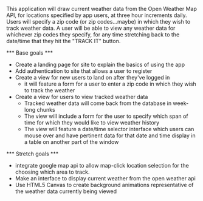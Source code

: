 This application will draw current weather data from the Open Weather Map API, for locations specified by app users, at three hour increments daily.  Users will specify a zip code (or zip codes...maybe) in which they wish to track weather data.  A user will be able to view any weather data for whichever zip codes they specify, for any time stretching back to the date/time that they hit the "TRACK IT" button. 


*** Base goals ***
- Create a landing page for site to explain the basics of using the app 
- Add authentication to site that allows a user to register
- Create a view for new users to land on after they've logged in
    - it will feature a form for a user to enter a zip code in which they wish to track the weather
- Create a view for users to view tracked weather data
    - Tracked weather data will come back from the database in week-long chunks
    - The view will include a form for the user to specify which span of time for which they would like to view weather history
    - The view will feature a date/time selector interface which users can mouse over and have pertinent data for that date and time display in a table on another part of the window
    

 *** Stretch goals ***

 - integrate google map api to allow map-click location selection for the choosing which area to track.
 - Make an interface to display current weather from the open weather api 
 - Use HTML5 Canvas to create background animations representative of the weather data currently being viewed